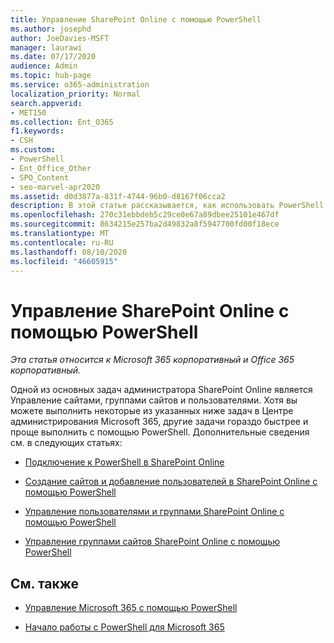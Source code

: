 ```yaml
---
title: Управление SharePoint Online с помощью PowerShell
ms.author: josephd
author: JoeDavies-MSFT
manager: laurawi
ms.date: 07/17/2020
audience: Admin
ms.topic: hub-page
ms.service: o365-administration
localization_priority: Normal
search.appverid:
- MET150
ms.collection: Ent_O365
f1.keywords:
- CSH
ms.custom:
- PowerShell
- Ent_Office_Other
- SPO_Content
- seo-marvel-apr2020
ms.assetid: d0d3877a-831f-4744-96b0-d8167f06cca2
description: В этой статье рассказывается, как использовать PowerShell для Microsoft 365 для управления пользователями, группами и группами сайтов SharePoint Online.
ms.openlocfilehash: 270c31ebbdeb5c29ce0e67a89dbee25101e467df
ms.sourcegitcommit: 8634215e257ba2d49832a8f5947700fd00f18ece
ms.translationtype: MT
ms.contentlocale: ru-RU
ms.lasthandoff: 08/10/2020
ms.locfileid: "46605915"
---
```

# <a name="manage-sharepoint-online-with-powershell"></a>Управление SharePoint Online с помощью PowerShell

*Эта статья относится к Microsoft 365 корпоративный и Office 365 корпоративный.*

Одной из основных задач администратора SharePoint Online является Управление сайтами, группами сайтов и пользователями. Хотя вы можете выполнить некоторые из указанных ниже задач в Центре администрирования Microsoft 365, другие задачи гораздо быстрее и проще выполнить с помощью PowerShell. Дополнительные сведения см. в следующих статьях:

- [Подключение к PowerShell в SharePoint Online](https://docs.microsoft.com/powershell/sharepoint/sharepoint-online/connect-sharepoint-online?view=sharepoint-ps)
  
- [Создание сайтов и добавление пользователей в SharePoint Online с помощью PowerShell](create-sharepoint-sites-and-add-users-with-powershell.md)
    
- [Управление пользователями и группами SharePoint Online с помощью PowerShell](manage-sharepoint-users-and-groups-with-powershell.md)
    
- [Управление группами сайтов SharePoint Online с помощью PowerShell](manage-sharepoint-site-groups-with-powershell.md)
    
## <a name="see-also"></a>См. также

- [Управление Microsoft 365 с помощью PowerShell](manage-office-365-with-office-365-powershell.md)

- [Начало работы с PowerShell для Microsoft 365](getting-started-with-office-365-powershell.md)

